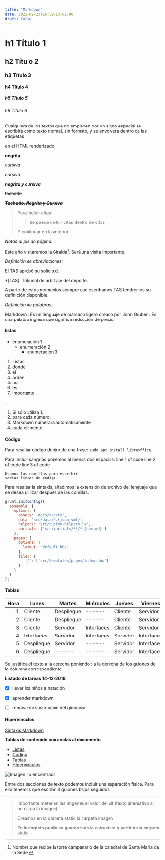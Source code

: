 ```yaml
---
title: "Markdown"
date: 2022-09-23T16:59:13+02:00
draft: false
---
```


# h1 Título 1
## h2 Título 2
### h3 Título 3
#### h4 Título 4
##### h5 Título 5
###### h6 Título 6

<!--
comentario
-->

Cualquiera de los textos que no empiecen por un signo especial se escribirá como texto normal, sin formato, y se envolverá dentro de las etiquetas <p></p> en el HTML renderizado.

**negrita**

_cursiva_

*cursiva*

*****negrita y cursiva*****

~~tachado~~

~~***Tachado, Negrita y Cursiva***~~

> Para incluir citas 
>
>> Se puede incluir citas dentro de citas
> 
> Y continuar en la anterior

*Notas al pie de página:*

Este año visitaremos la Giralda[^1]. Será una visita importante.

*Definición de abreviaciones:*

El TAS aprobó su solicitud.

*[TAS]: Tribunal de arbitraje del deporte.

A partir de estos momentos siempre que escribamos TAS tendremos su definición disponible.

*Definición de palabras:*

Markdown
: Es un lenguaje de marcado ligero creado por John Gruber
: Es una palabra inglesa que significa reducción de precio.

#### **listas**


* enumeración 1
    - enumeración 2
        + enumeración 3

1. Listas
4. donde
2. el
12. orden
8. no
99. es
21. importante

..

1. Si sólo utiliza 1. 
1. para cada número, 
1. Markdown numerará automáticamente 
1. cada elemento

#### **Código**

Para resaltar código dentro de una frase: `sudo apt install libreoffice`.

Para incluir sangrías ponemos al menos dos espacios:
    line 1 of code
    line 2 of code
    line 3 of code


``` 
Usamos las comillas para escribir 
varias líneas de código
```

Para resaltar la sintaxis, añadimos la extensión de archivo del lenguaje que se desea utilizar después de las comillas.

```js
grunt.initConfig({
  assemble: {
    options: {
      assets: 'docs/assets',
      data: 'src/data/*.{json,yml}',
      helpers: 'src/custom-helpers.js',
      partials: ['src/partials/**/*.{hbs,md}']
    },
    pages: {
      options: {
        layout: 'default.hbs'
      },
      files: {
        './': ['src/templates/pages/index.hbs']
      }
    }
  }
};
```



#### **Tablas**

| Hora | Lunes | Martes | Miércoles | Jueves | Viernes|
| ------: | ------ | ------ | ------ | ------ | ------ | 
| 1 | Cliente | Despliegue | ------ | Cliente | Servidor | 
| 2 | Cliente | Despliegue | ------ | Cliente | Servidor | 
| 3 | Cliente | Servidor | Interfaces | Cliente | Servidor | 
| 4 | Interfaces | Servidor | Interfaces | Servidor | Interfaces | 
| 5 | Despliegue | Servidor | ------ | Servidor | Interfaces | 
| 6 | Despliegue | ------ | ------ | Servidor | Interfaces | 

Se justifica el texto a la derecha poniendo : a la derecha de los guiones de la columna correspondiente

**Listado de tareas 14-12-2019**

- [X] llevar los niños a natación
- [X] aprender markdown
- [ ] renovar mi suscripción del gimnasio


#### **Hipervínculos**

[Sintaxis Markdown](https://geekland.eu/aprender-markdown-en-minutos/ "Se puede añadir un globo con info de ayuda")


**Tablas de contenido con anclas al documento**

- [Listas](#Listas)
- [Código](#Código)
- [Tablas](#Tablas)
- [Hipervínculos](#Hipervínculos)


![Imagen no encontrada](/imagen/img1.jpeg "título opcional")

Entre dos secciones de texto podemos incluir una separación física. Para ello tenemos que escribir 3 guiones bajos seguidos 

___

> Importante meter en las imgénes el valor del alt (texto alternativo si no carga la imagen)
>
> Creamos en la carpeta static la carpeta imagen
>
> En la carpeta public se guarda toda la estructura a partir de la carpeta static





[^1]: Nombre que recibe la torre campanario de la catedral de Santa Maria de la Sede.